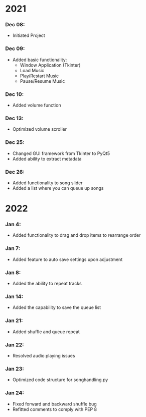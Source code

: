 # 2021
### Dec 08:
* Initiated Project
### Dec 09:
* Added basic functionality:
    * Window Application (Tkinter)
    * Load Music
    * Play/Restart Music
    * Pause/Resume Music
### Dec 10:
* Added volume function
### Dec 13:
* Optimized volume scroller
### Dec 25:
* Changed GUI framework from Tkinter to PyQt5
* Added ability to extract metadata
### Dec 26:
* Added functionality to song slider
* Added a list where you can queue up songs
# 2022
### Jan 4:
* Added functionality to drag and drop items to rearrange order
### Jan 7:
* Added feature to auto save settings upon adjustment
### Jan 8:
* Added the ability to repeat tracks
### Jan 14:
* Added the capability to save the queue list
### Jan 21:
* Added shuffle and queue repeat
### Jan 22:
* Resolved audio playing issues
### Jan 23:
* Optimized code structure for songhandling.py
### Jan 24:
* Fixed forward and backward shuffle bug
* Refitted comments to comply with PEP 8